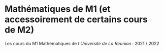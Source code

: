 # Mathématiques de M1 (et accessoirement de certains cours de M2)

Les cours du M1 Mathématiques de _l'Université de La Réunion_ : 2021 / 2022

